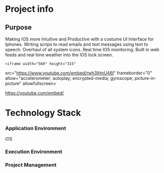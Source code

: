 # Project info

## Purpose
Making IOS more Intuitive and Productive with a costume UI Interface for Iphones. 
Writing scrips to read emails and text messages using text to speech. 
Overhaul of all system icons. Real time IOS monitoring. 
Built in web feeds and real time weather into the IOS lock screen.  

    <iframe width="560" height="315"
src="https://www.youtube.com/embed/rwh3IHnU46I" 
frameborder="0" 
allow="accelerometer; autoplay; encrypted-media; gyroscope; picture-in-picture" 
allowfullscreen></iframe>


https://youtube.com/embed/<rwh3IHnU46I>

# Technology Stack

### Application Environment
iOS




### Execution Environment



### Project Management


